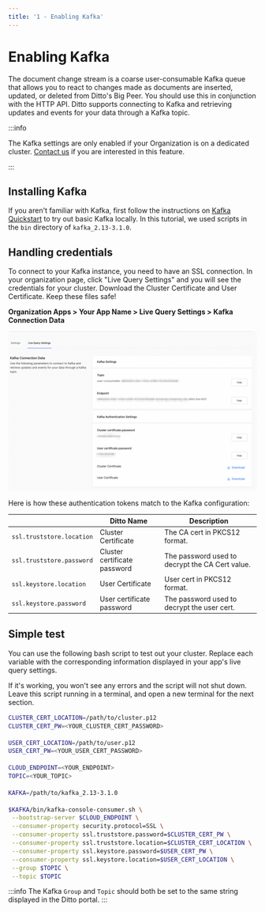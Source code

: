 ```yaml
---
title: '1 - Enabling Kafka'
---
```


# Enabling Kafka

The document change stream is a coarse user-consumable Kafka queue that allows you to react to changes made as documents are inserted, updated, or deleted from Ditto's Big Peer. You should use this in conjunction with the HTTP API.  Ditto supports connecting to Kafka and retrieving updates and events for your data through a Kafka topic. 

:::info

The Kafka settings are only enabled if your Organization is on a dedicated cluster. [Contact us](mailto:contact@ditto.live) if you are interested in this feature.

:::

## Installing Kafka

If you aren't familiar with Kafka, first follow the instructions on [Kafka Quickstart](https://kafka.apache.org/quickstart) to try out basic Kafka locally. In this tutorial, we used scripts in the `bin` directory of `kafka_2.13-3.1.0`.

## Handling credentials 

To connect to your Kafka instance, you need to have an SSL connection. In your organization page, click "Live Query Settings" and you will see the credentials for your cluster. Download the Cluster Certificate and User Certificate. Keep these files safe!

**Organization Apps > Your App Name > Live Query Settings > Kafka Connection Data**

![kafka credentials](kafka-browser.png)

Here is how these authentication tokens match to the Kafka configuration:

| | Ditto Name | Description |
| --- | --- | --- |
| `ssl.truststore.location` |  Cluster Certificate |  The CA cert in PKCS12 format.|
| `ssl.truststore.password` |  Cluster certificate password | The password used to decrypt the CA Cert value. |
| `ssl.keystore.location` |  User Certificate | User cert in PKCS12 format.|
| `ssl.keystore.password` |  User certificate password | The password used to decrypt the user cert. |


## Simple test

You can use the following bash script to test out your cluster. Replace each variable with the corresponding information displayed in your app's live query settings.

If it's working, you won't see any errors and the script will not shut down. Leave this script running in a terminal, and open a new terminal for the next section.


```sh
CLUSTER_CERT_LOCATION=/path/to/cluster.p12
CLUSTER_CERT_PW=<YOUR_CLUSTER_CERT_PASSWORD>

USER_CERT_LOCATION=/path/to/user.p12
USER_CERT_PW=<YOUR_USER_CERT_PASSWORD>

CLOUD_ENDPOINT=<YOUR_ENDPOINT>
TOPIC=<YOUR_TOPIC>

KAFKA=/path/to/kafka_2.13-3.1.0

$KAFKA/bin/kafka-console-consumer.sh \
 --bootstrap-server $CLOUD_ENDPOINT \
 --consumer-property security.protocol=SSL \
 --consumer-property ssl.truststore.password=$CLUSTER_CERT_PW \
 --consumer-property ssl.truststore.location=$CLUSTER_CERT_LOCATION \
 --consumer-property ssl.keystore.password=$USER_CERT_PW \
 --consumer-property ssl.keystore.location=$USER_CERT_LOCATION \
 --group $TOPIC \
 --topic $TOPIC 
```

:::info
The Kafka `Group` and `Topic` should both be set to the same string displayed in the Ditto portal.
:::